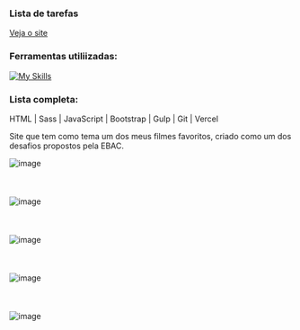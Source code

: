 ### Lista de tarefas
[Veja o site](https://vingadores-disney-plus.vercel.app/)

### Ferramentas utiliizadas:
[![My Skills](https://skillicons.dev/icons?i=html,sass,js,bootstrap,gulp,git,vercel)](https://skillicons.dev)

### Lista completa:
HTML | Sass | JavaScript | Bootstrap | Gulp | Git | Vercel

Site que tem como tema um dos meus filmes favoritos, criado como um dos desafios propostos pela EBAC.

![image](https://github.com/user-attachments/assets/2a90167e-f6de-40fb-b61a-4bac67fbe2fb)
<br/>
<br/>
<br/>
<br/>
![image](https://github.com/user-attachments/assets/963747d4-5375-43e9-860a-c8891ff775b8)
<br/>
<br/>
<br/>
<br/>
![image](https://github.com/user-attachments/assets/e5039044-718c-4af6-be9c-afd3cbd17e21)
<br/>
<br/>
<br/>
<br/>
![image](https://github.com/user-attachments/assets/77084dd5-ba6c-4350-8f34-4aa06474dc2d)
<br/>
<br/>
<br/>
<br/>
![image](https://github.com/user-attachments/assets/ab0b575f-8287-4679-85b1-7b957c2957de)
